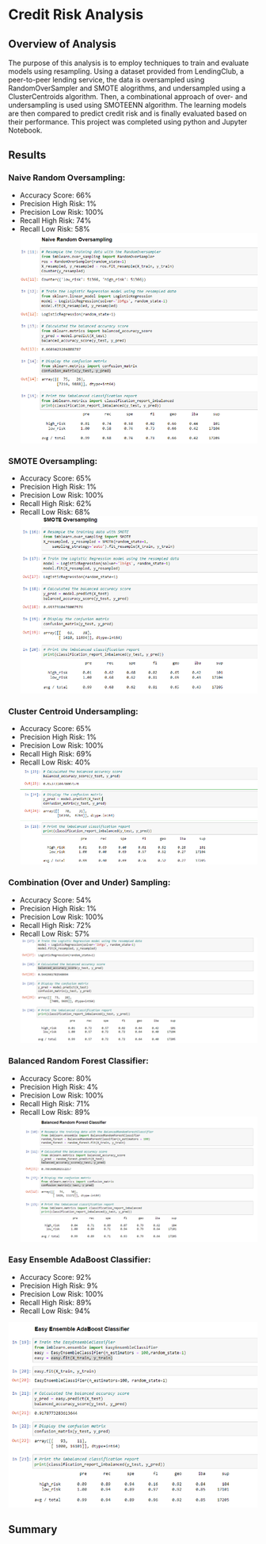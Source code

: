 # Credit Risk Analysis

## Overview of Analysis

The purpose of this analysis is to employ techniques to train and evaluate models using resampling. Using a dataset provided from LendingClub, a peer-to-peer lending service, the data is oversampled using RandomOverSampler and SMOTE alogrithms, and undersampled using a ClusterCentroids algorithm. Then, a combinational approach of over- and undersampling is used using SMOTEENN algorithm. The learning models are then compared to predict credit risk and is finally evaluated based on their performance. This project was completed using python and Jupyter Notebook.

## Results
### Naive Random Oversampling: 
- Accuracy Score: 66%
- Precision High Risk: 1%
- Precision Low Risk: 100%
- Recall High Risk: 74%
- Recall Low Risk: 58%
![Naive](images/Naive_random_oversampling.PNG)

### SMOTE Oversampling: 
- Accuracy Score: 65%
- Precision High Risk: 1%
- Precision Low Risk: 100%
- Recall High Risk: 62%
- Recall Low Risk: 68%
![SMOTE](images/SMOTE_oversampling.PNG)

### Cluster Centroid Undersampling: 
- Accuracy Score: 65%
- Precision High Risk: 1%
- Precision Low Risk: 100%
- Recall High Risk: 69%
- Recall Low Risk: 40%
![Undersampling](images/undersampling.png)

### Combination (Over and Under) Sampling: 
- Accuracy Score: 54%
- Precision High Risk: 1%
- Precision Low Risk: 100%
- Recall High Risk: 72%
- Recall Low Risk: 57%
![Combination](images/combination.png)

### Balanced Random Forest Classifier: 
- Accuracy Score: 80%
- Precision High Risk: 4%
- Precision Low Risk: 100%
- Recall High Risk: 71%
- Recall Low Risk: 89%
![Balanced](images/balanced_random_forest.PNG)

### Easy Ensemble AdaBoost Classifier: 
- Accuracy Score: 92%
- Precision High Risk: 9%
- Precision Low Risk: 100%
- Recall High Risk: 89%
- Recall Low Risk: 94%

![Easy](images/easy_ensemble.PNG)

## Summary
